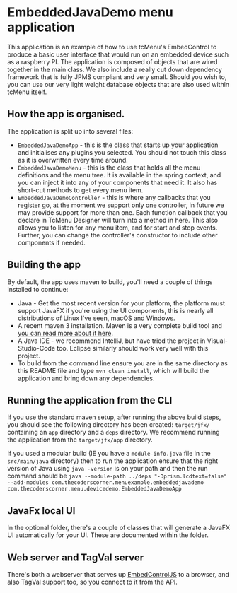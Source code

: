 # EmbeddedJavaDemo menu application

This application is an example of how to use tcMenu's EmbedControl to produce a basic user interface that would run on an embedded device such as a raspberry PI. The application is composed of objects that are wired together in the main class. We also include a really cut down dependency framework that is fully JPMS compliant and very small. Should you wish to, you can use our very light weight database objects that are also used within tcMenu itself.

## How the app is organised.

The application is split up into several files:

* `EmbeddedJavaDemoApp` - this is the class that starts up your application and initialises any plugins you selected. You should not touch this class as it is overwritten every time around.
* `EmbeddedJavaDemoMenu` - this is the class that holds all the menu definitions and the menu tree. It is available in the spring context, and you can inject it into any of your components that need it. It also has short-cut methods to get every menu item.
* `EmbeddedJavaDemoController` - this is where any callbacks that you register go, at the moment we support only one controller, in future we may provide support for more than one. Each function callback that you declare in TcMenu Designer will turn into a method in here. This also allows you to listen for any menu item, and for start and stop events. Further, you can change the controller's constructor to include other components if needed.

## Building the app

By default, the app uses maven to build, you'll need a couple of things installed to continue:

* Java - Get the most recent version for your platform, the platform must support JavaFX if you're using the UI components, this is nearly all distributions of Linux I've seen, macOS and Windows.
* A recent maven 3 installation. Maven is a very complete build tool and [you can read more about it here](https://maven.apache.org/guides/getting-started/).
* A Java IDE - we recommend IntelliJ, but have tried the project in Visual-Studio-Code too. Eclipse similarly should work very well with this project.
* To build from the command line ensure you are in the same directory as this README file and type `mvn clean install`, which will build the application and bring down any dependencies.

## Running the application from the CLI 
 
If you use the standard maven setup, after running the above build steps, you should see the following directory has been created: `target/jfx/` containing an `app` directory and a `deps` directory. We recommend running the application from the `target/jfx/app` directory.

If you used a modular build (IE you have a `module-info.java` file in the `src/main/java` directory) then to run the application ensure that the right version of Java using `java -version` is on your path and then the run command should be `java --module-path ../deps "-Dprism.lcdtext=false" --add-modules com.thecoderscorner.menuexample.embeddedjavademo com.thecoderscorner.menu.devicedemo.EmbeddedJavaDemoApp`

## JavaFx local UI

In the optional folder, there's a couple of classes that will generate a JavaFX UI automatically for your UI. These are documented within the folder.

## Web server and TagVal server

There's both a webserver that serves up [EmbedControlJS](https://github.com/TcMenu/embedcontrolJS) to a browser, and also TagVal support too, so you connect to it from the API.
